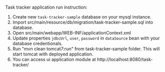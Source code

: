 Task tracker application run instruction:

1. Create new `task-tracker-sample` database on your mysql instance.
2. Import src/main/resource/db/migration/task-tracker-sample.sql into database.
3. Open src/main/webapp/WEB-INF/applicationContext.xml
4. Update properties `jdbcUrl`, `user`, `password` in `dataSource` bean with your database credentionals.
5. Run "mvn clean tomcat7:run" from task-tracker-sample folder. This will start tomcat with deployed application.
6. You can access ui application module at http://localhost:8080/task-tracker/